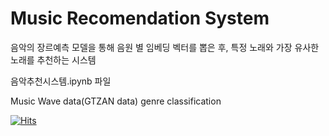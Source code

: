 # Music Recomendation System

음악의 장르예측 모델을 통해 음원 별 임베딩 벡터를 뽑은 후, 특정 노래와 가장 유사한 노래를 추천하는 시스템

음악추천시스템.ipynb 파일 

Music Wave data(GTZAN data) genre classification

[![Hits](https://hits.seeyoufarm.com/api/count/incr/badge.svg?url=https%3A%2F%2Fgithub.com%2FNamsik-Yoon%2FMusic_Recomandation_System&count_bg=%2379C83D&title_bg=%23555555&icon=&icon_color=%23E7E7E7&title=hits&edge_flat=false)](https://hits.seeyoufarm.com)

